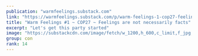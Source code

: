 ```yaml
---
publication: "warmfeelings.substack.com"
link: "https://warmfeelings.substack.com/p/warm-feelings-1-cop27-feelings-are"
title: "Warm Feelings #1 ~ COP27 ~ Feelings are not necessarily facts"
excerpt: "Let's get this party started"
image: "https://substackcdn.com/image/fetch/w_1200,h_600,c_limit,f_jpg,q_auto:good,fl_progressive:steep/https%3A%2F%2Fbucketeer-e05bbc84-baa3-437e-9518-adb32be77984.s3.amazonaws.com%2Fpublic%2Fimages%2F02ec863b-ac5d-4ac4-89a2-42a2fa18e1fd_1280x1280.png"
group: con
rank: 14
---
```

